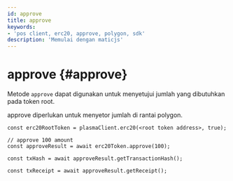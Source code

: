 ```yaml
---
id: approve
title: approve
keywords:
- 'pos client, erc20, approve, polygon, sdk'
description: 'Memulai dengan maticjs'
---
```


# approve {#approve}

Metode `approve` dapat digunakan untuk menyetujui jumlah yang dibutuhkan pada token root.

approve diperlukan untuk menyetor jumlah di rantai polygon.

```
const erc20RootToken = plasmaClient.erc20(<root token address>, true);

// approve 100 amount
const approveResult = await erc20Token.approve(100);

const txHash = await approveResult.getTransactionHash();

const txReceipt = await approveResult.getReceipt();

```
